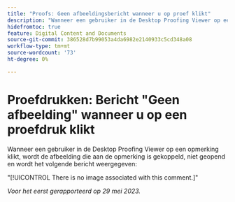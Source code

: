 ```yaml
---
title: "Proofs: Geen afbeeldingsbericht wanneer u op proef klikt"
description: "Wanneer een gebruiker in de Desktop Proofing Viewer op een opmerking klikt, wordt de afbeelding die aan de opmerking is gekoppeld, niet geopend en ziet de gebruiker een bericht."
hidefromtoc: true
feature: Digital Content and Documents
source-git-commit: 386528d7b99053a4da6982e2140933c5cd348a08
workflow-type: tm+mt
source-wordcount: '73'
ht-degree: 0%

---
```



# Proefdrukken: Bericht &quot;Geen afbeelding&quot; wanneer u op een proefdruk klikt

Wanneer een gebruiker in de Desktop Proofing Viewer op een opmerking klikt, wordt de afbeelding die aan de opmerking is gekoppeld, niet geopend en wordt het volgende bericht weergegeven:

&quot;[!UICONTROL There is no image associated with this comment.]&quot;

_Voor het eerst gerapporteerd op 29 mei 2023._
